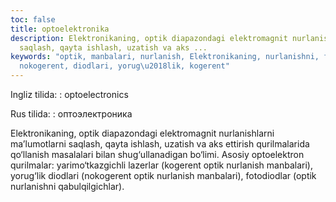 ```yaml
---
toc: false
title: optoelektronika
description: Elektronikaning, optik diapazondagi elektromagnit nurlanishlarni ma&rsquo;lumotlarni
  saqlash, qayta ishlash, uzatish va aks ...
keywords: "optik, manbalari, nurlanish, Elektronikaning, nurlanishni, fotodiodlar,
  nokogerent, diodlari, yorug\u2018lik, kogerent"
---
```


Ingliz tilida:
:   optoelectronics

Rus tilida:
:   оптоэлектроника

Elektronikaning, optik diapazondagi elektromagnit nurlanishlarni ma’lumotlarni saqlash, qayta ishlash, uzatish va aks ettirish qurilmalarida qo‘llanish masalalari bilan shug‘ullanadigan bo‘limi. Asosiy optoelektron qurilmalar: yarimo‘tkazgichli lazerlar (kogerent optik nurlanish manbalari), yorug‘lik diodlari (nokogerent optik nurlanish manbalari), fotodiodlar (optik nurlanishni qabulqilgichlar).